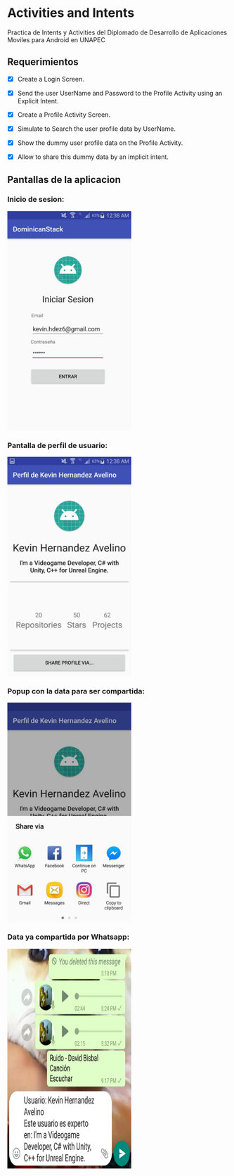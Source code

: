 # Activities and Intents

Practica de Intents y Activities del Diplomado de Desarrollo de Aplicaciones Moviles para Android en UNAPEC

## Requerimientos

- [x] Create a Login Screen.
- [x] Send the user UserName and Password to the Profile Activity using an Explicit Intent.
- [x] Create a Profile Activity Screen.
- [x] Simulate to Search the user profile data by UserName.
- [x] Show the dummy user profile data on the Profile Activity.
- [x] Allow to share this dummy data by an implicit intent.


## Pantallas de la aplicacion

### Inicio de sesion: 

<img src="https://github.com/kevinHernandez05/activities-and-intents/blob/master/Screenshots/login.jpg" align="center" height="500px" width="282px"/>

### Pantalla de perfil de usuario: 

<img src="https://github.com/kevinHernandez05/activities-and-intents/blob/master/Screenshots/profile.jpg" align="center" height="500px" width="282px"/>

### Popup con la data para ser compartida: 

<img src="https://github.com/kevinHernandez05/activities-and-intents/blob/master/Screenshots/sharing.jpg" align="center" height="500px" width="282px"/>

### Data ya compartida por Whatsapp: 

<img src="https://github.com/kevinHernandez05/activities-and-intents/blob/master/Screenshots/resultado.jpg" align="center" height="500px" width="282px"/>

